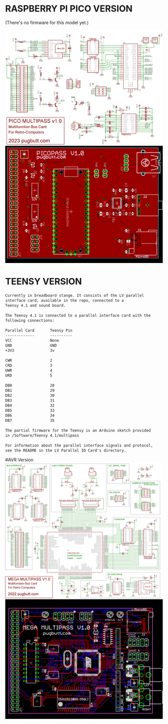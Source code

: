 # RASPBERRY PI PICO VERSION
(There's no firmware for this model yet.)

![Pico Schematic](https://raw.githubusercontent.com/caiannello/Pugputer6309/main/Hardware/Multifunction%20Card/pico_schematic.png)
![Pico Layout](https://raw.githubusercontent.com/caiannello/Pugputer6309/main/Hardware/Multifunction%20Card/pico_layout.png)

# TEENSY VERSION
```
Currently in breadboard stange. It consists of the LV parallel 
interface card, available in the repo, connected to a 
Teensy 4.1 and sound board.

The Teensy 4.1 is connected to a parallel interface card with the 
following connections:

Parallel Card       Teensy Pin
-------------       ----------
VCC                 None
GND                 GND
+3V3                3v

CWR                 2
CRD                 3
UWR                 4
URD                 5

DB0                 28
DB1                 29
DB2                 30
DB3                 31
DB4                 32
DB5                 33
DB6                 34
DB7                 35

The partial firmware for the Teensy is an Arduino sketch provided
in /Software/Teensy 4.1/multipass

For information about the parallel interface signals and protocol,
see the README in the LV Parallel IO Card's directory.

```
#AVR Version
![AVR Schematic](https://raw.githubusercontent.com/caiannello/Pugputer6309/main/Hardware/Multifunction%20Card/schematic.png)
![AVR Layout](https://raw.githubusercontent.com/caiannello/Pugputer6309/main/Hardware/Multifunction%20Card/layout.png)

